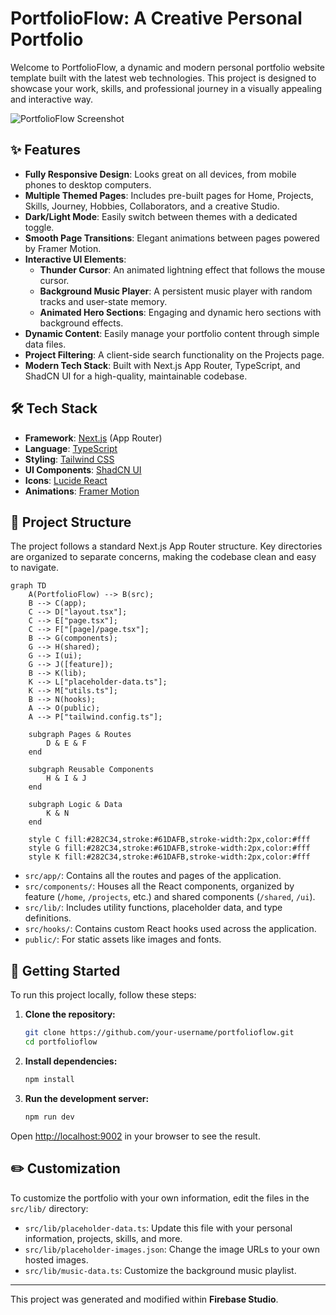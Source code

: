 # PortfolioFlow: A Creative Personal Portfolio

Welcome to PortfolioFlow, a dynamic and modern personal portfolio website template built with the latest web technologies. This project is designed to showcase your work, skills, and professional journey in a visually appealing and interactive way.

![PortfolioFlow Screenshot](https://res.cloudinary.com/dcfurdz3u/image/upload/v1758438503/background-images-01_cu3dfs.jpg)

## ✨ Features

-   **Fully Responsive Design**: Looks great on all devices, from mobile phones to desktop computers.
-   **Multiple Themed Pages**: Includes pre-built pages for Home, Projects, Skills, Journey, Hobbies, Collaborators, and a creative Studio.
-   **Dark/Light Mode**: Easily switch between themes with a dedicated toggle.
-   **Smooth Page Transitions**: Elegant animations between pages powered by Framer Motion.
-   **Interactive UI Elements**:
    -   **Thunder Cursor**: An animated lightning effect that follows the mouse cursor.
    -   **Background Music Player**: A persistent music player with random tracks and user-state memory.
    -   **Animated Hero Sections**: Engaging and dynamic hero sections with background effects.
-   **Dynamic Content**: Easily manage your portfolio content through simple data files.
-   **Project Filtering**: A client-side search functionality on the Projects page.
-   **Modern Tech Stack**: Built with Next.js App Router, TypeScript, and ShadCN UI for a high-quality, maintainable codebase.

## 🛠️ Tech Stack

-   **Framework**: [Next.js](https://nextjs.org/) (App Router)
-   **Language**: [TypeScript](https://www.typescriptlang.org/)
-   **Styling**: [Tailwind CSS](https://tailwindcss.com/)
-   **UI Components**: [ShadCN UI](https://ui.shadcn.com/)
-   **Icons**: [Lucide React](https://lucide.dev/)
-   **Animations**: [Framer Motion](https://www.framer.com/motion/)

## 📂 Project Structure

The project follows a standard Next.js App Router structure. Key directories are organized to separate concerns, making the codebase clean and easy to navigate.

```mermaid
graph TD
    A(PortfolioFlow) --> B(src);
    B --> C(app);
    C --> D["layout.tsx"];
    C --> E["page.tsx"];
    C --> F["[page]/page.tsx"];
    B --> G(components);
    G --> H(shared);
    G --> I(ui);
    G --> J([feature]);
    B --> K(lib);
    K --> L["placeholder-data.ts"];
    K --> M["utils.ts"];
    B --> N(hooks);
    A --> O(public);
    A --> P["tailwind.config.ts"];

    subgraph Pages & Routes
        D & E & F
    end

    subgraph Reusable Components
        H & I & J
    end

    subgraph Logic & Data
        K & N
    end

    style C fill:#282C34,stroke:#61DAFB,stroke-width:2px,color:#fff
    style G fill:#282C34,stroke:#61DAFB,stroke-width:2px,color:#fff
    style K fill:#282C34,stroke:#61DAFB,stroke-width:2px,color:#fff
```

-   `src/app/`: Contains all the routes and pages of the application.
-   `src/components/`: Houses all the React components, organized by feature (`/home`, `/projects`, etc.) and shared components (`/shared`, `/ui`).
-   `src/lib/`: Includes utility functions, placeholder data, and type definitions.
-   `src/hooks/`: Contains custom React hooks used across the application.
-   `public/`: For static assets like images and fonts.

## 🚀 Getting Started

To run this project locally, follow these steps:

1.  **Clone the repository:**
    ```bash
    git clone https://github.com/your-username/portfolioflow.git
    cd portfolioflow
    ```

2.  **Install dependencies:**
    ```bash
    npm install
    ```

3.  **Run the development server:**
    ```bash
    npm run dev
    ```

Open [http://localhost:9002](http://localhost:9002) in your browser to see the result.

## ✏️ Customization

To customize the portfolio with your own information, edit the files in the `src/lib/` directory:

-   `src/lib/placeholder-data.ts`: Update this file with your personal information, projects, skills, and more.
-   `src/lib/placeholder-images.json`: Change the image URLs to your own hosted images.
-   `src/lib/music-data.ts`: Customize the background music playlist.

---

This project was generated and modified within **Firebase Studio**.
